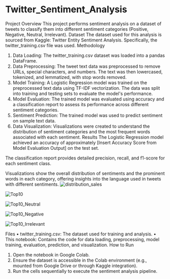 # Twitter_Sentiment_Analysis

Project Overview
This project performs sentiment analysis on a dataset of tweets to classify them into different sentiment categories (Positive, Negative, Neutral, Irrelevant).
Dataset
The dataset used for this analysis is sourced from Kaggle: Twitter Entity Sentiment Analysis. Specifically, the twitter_training.csv file was used.
Methodology
1. Data Loading: The twitter_training.csv dataset was loaded into a pandas DataFrame.
2. Data Preprocessing: The tweet text data was preprocessed to remove URLs, special characters, and numbers. The text was then lowercased, tokenized, and lemmatized, with stop words removed.
3. Model Training: A Logistic Regression model was trained on the preprocessed text data using TF-IDF vectorization. The data was split into training and testing sets to evaluate the model's performance.
4. Model Evaluation: The trained model was evaluated using accuracy and a classification report to assess its performance across different sentiment categories.
5. Sentiment Prediction: The trained model was used to predict sentiment on sample text data.
6. Data Visualization: Visualizations were created to understand the distribution of sentiment categories and the most frequent words associated with each sentiment.
Results
The Logistic Regression model achieved an accuracy of approximately [Insert Accuracy Score from Model Evaluation Output] on the test set.

The classification report provides detailed precision, recall, and f1-score for each sentiment class.

Visualizations show the overall distribution of sentiments and the prominent words in each category, offering insights into the language used in tweets with different sentiments.
![distribution_sales](https://github.com/user-attachments/assets/cf7860d8-42a3-4274-bbd9-53ad30599202)

![Top10](https://github.com/user-attachments/assets/f6e05a4e-fed1-4471-b110-29c3903632c7)

![Top10_Neutral](https://github.com/user-attachments/assets/5c4f8c2f-9036-4c8d-b622-cc3fb6b962de)

![Top10_Negative](https://github.com/user-attachments/assets/dbfd725f-1c81-4042-8fbd-75590841e5d7)

![Top10_Irrelevant](https://github.com/user-attachments/assets/bc1f15a3-5b51-43e2-9129-8a6446f50a39)




Files
• twitter_training.csv: The dataset used for training and analysis.
• This notebook: Contains the code for data loading, preprocessing, model training, evaluation, prediction, and visualization.
How to Run
1. Open the notebook in Google Colab.
2. Ensure the dataset is accessible in the Colab environment (e.g., mounted from Google Drive or through Kaggle integration).
3. Run the cells sequentially to execute the sentiment analysis pipeline.
